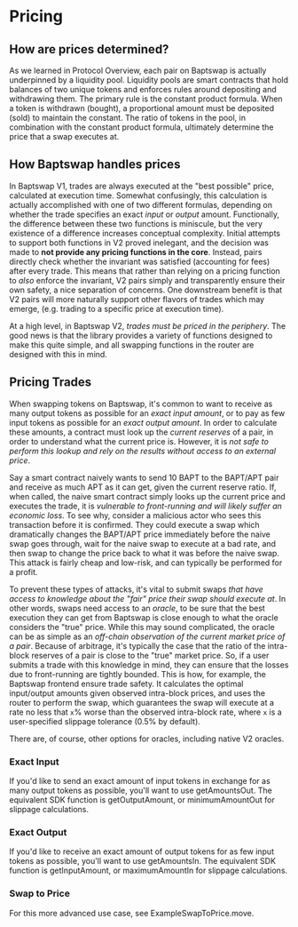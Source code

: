 # Pricing

## How are prices determined?

As we learned in Protocol Overview, each pair on Baptswap is actually underpinned by a liquidity pool. Liquidity pools are smart contracts that hold balances of two unique tokens and enforces rules around depositing and withdrawing them. The primary rule is the constant product formula. When a token is withdrawn (bought), a proportional amount must be deposited (sold) to maintain the constant. The ratio of tokens in the pool, in combination with the constant product formula, ultimately determine the price that a swap executes at.

## How Baptswap handles prices

In Baptswap V1, trades are always executed at the "best possible" price, calculated at execution time. Somewhat confusingly, this calculation is actually accomplished with one of two different formulas, depending on whether the trade specifies an exact _input_ or _output_ amount. Functionally, the difference between these two functions is miniscule, but the very existence of a difference increases conceptual complexity. Initial attempts to support both functions in V2 proved inelegant, and the decision was made to **not provide any pricing functions in the core**. Instead, pairs directly check whether the invariant was satisfied (accounting for fees) after every trade. This means that rather than relying on a pricing function to _also_ enforce the invariant, V2 pairs simply and transparently ensure their own safety, a nice separation of concerns. One downstream benefit is that V2 pairs will more naturally support other flavors of trades which may emerge, (e.g. trading to a specific price at execution time).

At a high level, in Baptswap V2, _trades must be priced in the periphery_. The good news is that the library provides a variety of functions designed to make this quite simple, and all swapping functions in the router are designed with this in mind.

## Pricing Trades

When swapping tokens on Baptswap, it's common to want to receive as many output tokens as possible for an _exact input amount_, or to pay as few input tokens as possible for an _exact output amount_. In order to calculate these amounts, a contract must look up the _current reserves_ of a pair, in order to understand what the current price is. However, it is _not safe to perform this lookup and rely on the results without access to an external price_.

Say a smart contract naively wants to send 10 BAPT to the BAPT/APT pair and receive as much APT as it can get, given the current reserve ratio. If, when called, the naive smart contract simply looks up the current price and executes the trade, it is _vulnerable to front-running and will likely suffer an economic loss_. To see why, consider a malicious actor who sees this transaction before it is confirmed. They could execute a swap which dramatically changes the BAPT/APT price immediately before the naive swap goes through, wait for the naive swap to execute at a bad rate, and then swap to change the price back to what it was before the naive swap. This attack is fairly cheap and low-risk, and can typically be performed for a profit.

To prevent these types of attacks, it's vital to submit swaps _that have access to knowledge about the "fair" price their swap should execute at_. In other words, swaps need access to an _oracle_, to be sure that the best execution they can get from Baptswap is close enough to what the oracle considers the "true" price. While this may sound complicated, the oracle can be as simple as an _off-chain observation of the current market price of a pair_. Because of arbitrage, it's typically the case that the ratio of the intra-block reserves of a pair is close to the "true" market price. So, if a user submits a trade with this knowledge in mind, they can ensure that the losses due to front-running are tightly bounded. This is how, for example, the Baptswap frontend ensure trade safety. It calculates the optimal input/output amounts given observed intra-block prices, and uses the router to perform the swap, which guarantees the swap will execute at a rate no less that `x`% worse than the observed intra-block rate, where `x` is a user-specified slippage tolerance (0.5% by default).

There are, of course, other options for oracles, including native V2 oracles.

### Exact Input[​](https://docs.uniswap.org/contracts/v2/concepts/advanced-topics/pricing#exact-input) <a href="#exact-input" id="exact-input"></a>

If you'd like to send an exact amount of input tokens in exchange for as many output tokens as possible, you'll want to use getAmountsOut. The equivalent SDK function is getOutputAmount, or minimumAmountOut for slippage calculations.

### Exact Output[​](https://docs.uniswap.org/contracts/v2/concepts/advanced-topics/pricing#exact-output) <a href="#exact-output" id="exact-output"></a>

If you'd like to receive an exact amount of output tokens for as few input tokens as possible, you'll want to use getAmountsIn. The equivalent SDK function is getInputAmount, or maximumAmountIn for slippage calculations.

### Swap to Price[​](https://docs.uniswap.org/contracts/v2/concepts/advanced-topics/pricing#swap-to-price) <a href="#swap-to-price" id="swap-to-price"></a>

For this more advanced use case, see ExampleSwapToPrice.move.
